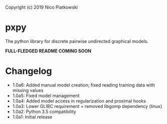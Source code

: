 Copyright (c) 2019 Nico Piatkowski

pxpy
====
The python library for discrete pairwise undirected graphical models.

**FULL-FLEDGED README COMING SOON**

Changelog
=========
* 1.0a6: Added manual model creation; fixed reading training data with missing values
* 1.0a5: Fixed model management
* 1.0a4: Added model access in regularization and proximal hooks
* 1.0a3: Lower GLIBC requirement + removed libgomp dependency (linux)
* 1.0a2: Python 3.5 compatibility
* 1.0a1: Initial release
